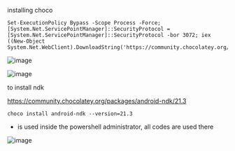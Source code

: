installing choco

    Set-ExecutionPolicy Bypass -Scope Process -Force; [System.Net.ServicePointManager]::SecurityProtocol = [System.Net.ServicePointManager]::SecurityProtocol -bor 3072; iex ((New-Object System.Net.WebClient).DownloadString('https://community.chocolatey.org/install.ps1'))


![image](https://github.com/UbaydullohML/QGC-compile/assets/75980506/34afc6d5-153f-40ff-938c-7a58d462a31a)


![image](https://github.com/UbaydullohML/QGC-compile/assets/75980506/a6afe279-367d-4cf0-b448-2df1f30dd0fb)


to install ndk

https://community.chocolatey.org/packages/android-ndk/21.3

    choco install android-ndk --version=21.3
- is used inside the powershell administrator, all codes are used there

![image](https://github.com/UbaydullohML/QGC-compile/assets/75980506/67072c5d-2ae7-49b0-8ef9-9f3fb41e4c80)

  
